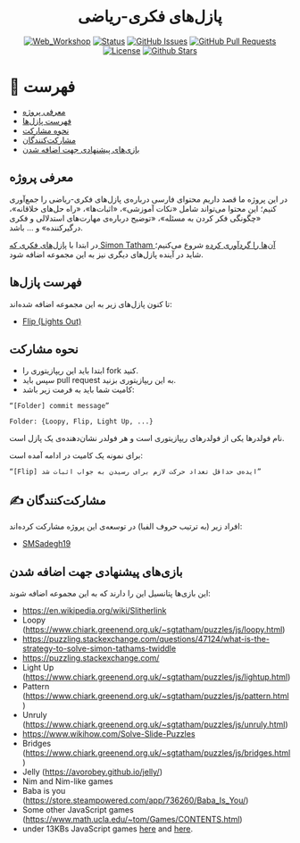<div align="center">

# پازل‌های فکری-ریاضی

[![Web_Workshop](https://img.shields.io/badge/ThinkingPuzzles-Solutions-orange.svg)](https://github.com/SMSadegh19/ThinkingPuzzlesSolutions)
[![Status](https://img.shields.io/badge/status-active-success.svg)]()
[![GitHub Issues](https://img.shields.io/github/issues/SMSadegh19/ThinkingPuzzlesSolutions.svg)](https://github.com/SMSadegh19/ThinkingPuzzlesSolutions/issues)
[![GitHub Pull Requests](https://img.shields.io/github/issues-pr/SMSadegh19/ThinkingPuzzlesSolutions.svg)](https://github.com/SMSadegh19/ThinkingPuzzlesSolutions/pulls)
[![License](https://img.shields.io/badge/license-MIT-blue.svg)](LICENSE.md)
[![Github Stars](https://img.shields.io/github/stars/SMSadegh19/ThinkingPuzzlesSolutions?style=social)]([https://](https://github.com/SMSadegh19/ThinkingPuzzlesSolutions/stargazers))

</div>


# 📝 فهرست 
 - [معرفی پروژه](#معرفی-پروژه)
 - [فهرست پازل‌ها](#فهرست-پازلها)
 - [نحوه مشارکت](#نحوه-مشارکت)
 - [مشارکت‌کنندگان](#%EF%B8%8F-مشارکتکنندگان)
 - [بازی‌های پیشنهادی جهت اضافه شدن](#بازیهای-پیشنهادی-جهت-اضافه-شدن)


## معرفی پروژه
در این پروژه ما قصد داریم محتوای فارسی درباره‌ی پازل‌های فکری-ریاضی را جمع‌آوری کنیم؛ این محتوا می‌تواند شامل «نکات آموزشی»، «اثبات‌ها»، «راه حل‌های خلاقانه»، «چگونگی فکر کردن به مسئله»، «توضیح درباره‌ی مهارت‌های استدلالی و فکری درگیرکننده» و ... باشد.

در ابتدا با [پازل‌های فکری که Simon Tatham آن‌ها را گردآوری کرده](https://www.chiark.greenend.org.uk/~sgtatham/puzzles/) شروع می‌کنیم؛ شاید در آینده پازل‌های دیگری نیز به این مجموعه اضافه شود.


## فهرست پازل‌ها
تا کنون پازل‌های زیر به این مجموعه اضافه شده‌اند:
 - [Flip (Lights Out)](https://github.com/SMSadegh19/ThinkingPuzzlesSolutions/tree/master/Flip%20%28Lights%20Out%29)

## نحوه مشارکت
 - ابتدا باید این ریپازیتوری را fork کنید.
 - سپس باید  pull request به این ریپازیتوری بزنید.
 -  کامیت شما باید به فرمت زیر باشد:

```
“[Folder] commit message”

Folder: {Loopy, Flip, Light Up, ...}
```


 نام فولدرها یکی از فولدرهای ریپازیتوری است و هر فولدر نشان‌دهنده‌ی یک پازل است.
  
  برای نمونه یک کامیت در ادامه آمده است:


```
“[Flip] ایده‌ی حداقل تعداد حرکت لازم برای رسیدن به جواب اثبات شد”
```


## ✍️ مشارکت‌کنندگان
افراد زیر (به ترتیب حروف الفبا) در توسعه‌ی این پروژه مشارکت کرده‌اند:
 - [SMSadegh19](https://github.com/SMSadegh19)


## بازی‌های پیشنهادی جهت اضافه شدن
این بازی‌ها پتانسیل این را دارند که به این مجموعه اضافه شوند:
 - https://en.wikipedia.org/wiki/Slitherlink
 - Loopy (https://www.chiark.greenend.org.uk/~sgtatham/puzzles/js/loopy.html)
 - https://puzzling.stackexchange.com/questions/47124/what-is-the-strategy-to-solve-simon-tathams-twiddle
 - https://puzzling.stackexchange.com/
 - Light Up (https://www.chiark.greenend.org.uk/~sgtatham/puzzles/js/lightup.html)
 - Pattern (https://www.chiark.greenend.org.uk/~sgtatham/puzzles/js/pattern.html)
 - Unruly (https://www.chiark.greenend.org.uk/~sgtatham/puzzles/js/unruly.html)
 - https://www.wikihow.com/Solve-Slide-Puzzles
 - Bridges (https://www.chiark.greenend.org.uk/~sgtatham/puzzles/js/bridges.html)
 - Jelly (https://avorobey.github.io/jelly/)
 - Nim and Nim-like games
 - Baba is you (https://store.steampowered.com/app/736260/Baba_Is_You/)
 - Some other JavaScript games (https://www.math.ucla.edu/~tom/Games/CONTENTS.html)
 - under 13KBs JavaScript games [here](https://virgool.io/@mtprogramming/%D8%AC%D8%B0%D8%A7%D8%A8-%D9%88-%D8%A7%D8%B9%D8%AA%DB%8C%D8%A7%D8%AF%D8%A2%D9%88%D8%B1-%D8%AA%D8%B1%DB%8C%D9%86-%D8%A8%D8%A7%D8%B2%DB%8C-%D9%87%D8%A7%DB%8C-%D8%B2%DB%8C%D8%B1-13-%DA%A9%DB%8C%D9%84%D9%88%D8%A8%D8%A7%DB%8C%D8%AA%DB%8C-%D8%AC%D8%A7%D9%88%D8%A7-%D8%A7%D8%B3%DA%A9%D8%B1%DB%8C%D9%BE%D8%AA%DB%8C-mf47gwq7qjei) and [here](https://js13kgames.com/).
